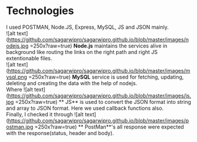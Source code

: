 # Technologies

I used POSTMAN, Node.JS, Express, MySQL, JS and JSON mainly.<br/>
![alt text](https://github.com/sagarwipro/sagarwipro.github.io/blob/master/images/nodejs.jpg =250x?raw=true) **Node.js** maintains the services alive in background like routing the links on the right path and right JS extentionable files.<br/>
![alt text](https://github.com/sagarwipro/sagarwipro.github.io/blob/master/images/mysql.png =250x?raw=true) **MySQL** service is used for fetching, updating, deleting and creating the data with the help of nodejs.<br/>
Where ![alt text](https://github.com/sagarwipro/sagarwipro.github.io/blob/master/images/js.jpg =250x?raw=true) ** JS** is used to convert the JSON format into string and array to JSON format. Here we used callback functions also.<br/>
Finally, I checked it through ![alt text](https://github.com/sagarwipro/sagarwipro.github.io/blob/master/images/postman.jpg =250x?raw=true) ** PostMan**'s  all response were expected with the response(status, header and body).

